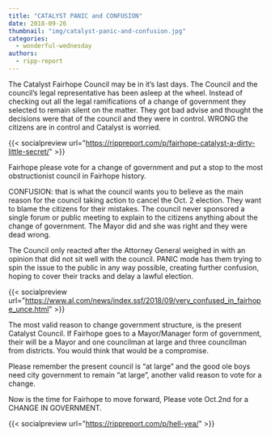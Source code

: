 ```yaml
---
title: "CATALYST PANIC and CONFUSION"
date: 2018-09-26
thumbnail: "img/catalyst-panic-and-confusion.jpg"
categories: 
  - wonderful-wednesday
authors: 
  - ripp-report
---
```


The Catalyst Fairhope Council may be in it’s last days. The Council and the council’s legal representative has been asleep at the wheel. Instead of checking out all the legal ramifications of a change of government they selected to remain silent on the matter. They got bad advise and thought the decisions were that of the council and they were in control. WRONG the citizens are in control and Catalyst is worried.

{{< socialpreview url="https://rippreport.com/p/fairhope-catalyst-a-dirty-little-secret/" >}}

Fairhope please vote for a change of government and put a stop to the most obstructionist council in Fairhope history.

CONFUSION: that is what the council wants you to believe as the main reason for the council taking action to cancel the Oct. 2 election. They want to blame the citizens for their mistakes. The council never sponsored a single forum or public meeting to explain to the citizens anything about the change of government. The Mayor did and she was right and they were dead wrong.

The Council only reacted after the Attorney General weighed in with an opinion that did not sit well with the council. PANIC mode has them trying to spin the issue to the public in any way possible, creating further confusion, hoping to cover their tracks and delay a lawful election.

{{< socialpreview url="https://www.al.com/news/index.ssf/2018/09/very_confused_in_fairhope_unce.html" >}}

The most valid reason to change government structure, is the present Catalyst Council. If Fairhope goes to a Mayor/Manager form of government, their will be a Mayor and one councilman at large and three councilman from districts. You would think that would be a compromise.

Please remember the present council is “at large” and the good ole boys need city government to remain “at large”, another valid reason to vote for a change.

Now is the time for Fairhope to move forward, Please vote Oct.2nd for a CHANGE IN GOVERNMENT.

{{< socialpreview url="https://rippreport.com/p/hell-yea/" >}}

